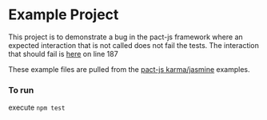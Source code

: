 # Example Project

This project is to demonstrate a bug in the pact-js framework where an expected interaction that is not called does not fail the tests.
The interaction that should fail is [here](https://github.com/bbarke/pact-js-example/blob/master/client-spec.js#L187) on line 187

These example files are pulled from the [pact-js karma/jasmine](https://github.com/pact-foundation/pact-js/tree/master/karma/jasmine) examples.

### To run
execute `npm test`
